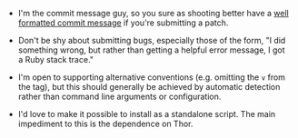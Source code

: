 * I'm the commit message guy, so you sure as shooting better have a [well
  formatted commit message][] if you're submitting a patch.

* Don't be shy about submitting bugs, especially those of the form, "I did
  something wrong, but rather than getting a helpful error message, I got a
  Ruby stack trace."

* I'm open to supporting alternative conventions (e.g. omitting the `v` from
  the tag), but this should generally be achieved by automatic detection
  rather than command line arguments or configuration.

* I'd love to make it possible to install as a standalone script.  The main
  impediment to this is the dependence on Thor.

[well formatted commit message]: http://tbaggery.com/2008/04/19/a-note-about-git-commit-messages.html
